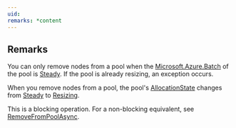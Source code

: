 ```yaml
---
uid: 
remarks: *content
---
```

## Remarks  
 You can only remove nodes from a pool when the [Microsoft.Azure.Batch](assetId:///N:Microsoft.Azure.Batch?qualifyHint=False&autoUpgrade=True) of the pool is [Steady](assetId:///T:Microsoft.Azure.Batch.Common.AllocationState?qualifyHint=False&autoUpgrade=True). If the pool is already resizing, an exception occurs.  
  
 When you remove nodes from a pool, the pool's [AllocationState](assetId:///P:Microsoft.Azure.Batch.CloudPool.AllocationState?qualifyHint=False&autoUpgrade=True) changes from [Steady](assetId:///T:Microsoft.Azure.Batch.Common.AllocationState?qualifyHint=False&autoUpgrade=True) to [Resizing](assetId:///T:Microsoft.Azure.Batch.Common.AllocationState?qualifyHint=False&autoUpgrade=True).  
  
 This is a blocking operation. For a non-blocking equivalent, see [RemoveFromPoolAsync](assetId:///M:Microsoft.Azure.Batch.CloudPool.RemoveFromPoolAsync(System.Collections.Generic.IEnumerable{Microsoft.Azure.Batch.ComputeNode},System.Nullable{Microsoft.Azure.Batch.Common.ComputeNodeDeallocationOption},System.Nullable{System.TimeSpan},System.Collections.Generic.IEnumerable{Microsoft.Azure.Batch.BatchClientBehavior},System.Threading.CancellationToken)?qualifyHint=False&autoUpgrade=True).